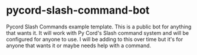 # pycord-slash-command-bot
Pycord Slash Commands example template. This is a public bot for anything that wants it. It will work with Py Cord's Slash command system and will be configured for anyone to use. I will be adding to this over time but it's for anyone that wants it or maybe needs help with a command.
